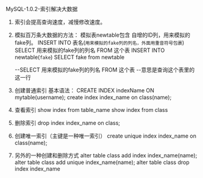 MySQL-1.0.2-索引解决大数据

1) 索引会提高查询速度，减慢修改速度。

2) 模拟百万条大数据的方法：
    模拟表newtable包含 自增的ID列，用来模拟的fake列。
    INSERT INTO 表名(`用来模拟的fake列的列名，外面用重音符号包裹`) SELECT 用来模拟的fake列的列名 FROM 这个表
    INSERT INTO newtable(`fake`) SELECT fake from newtable

    --SELECT 用来模拟的fake列的列名 FROM 这个表
    --意思是查询这个表里的这一行

3) 创建普通索引
基本语法：
CREATE INDEX indexName ON mytable(username);
create index index_name on class(name);

4) 查看索引
show index from table_name
show index from class

5) 删除索引
drop index index_name on class;

6) 创建唯一索引（主键是一种唯一索引）
create unique index index_name on class(name);

7) 另外的一种创建和删除方式
alter table class add index index_name(name);
alter table class add unique index_name(name);
alter table class drop index index_name